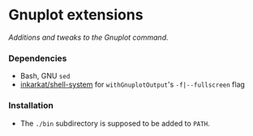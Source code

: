 # Gnuplot extensions

_Additions and tweaks to the Gnuplot command._

### Dependencies

* Bash, GNU `sed`
* [inkarkat/shell-system](https://github.com/inkarkat/shell-system) for `withGnuplotOutput`'s `-f|--fullscreen` flag

### Installation

* The `./bin` subdirectory is supposed to be added to `PATH`.
